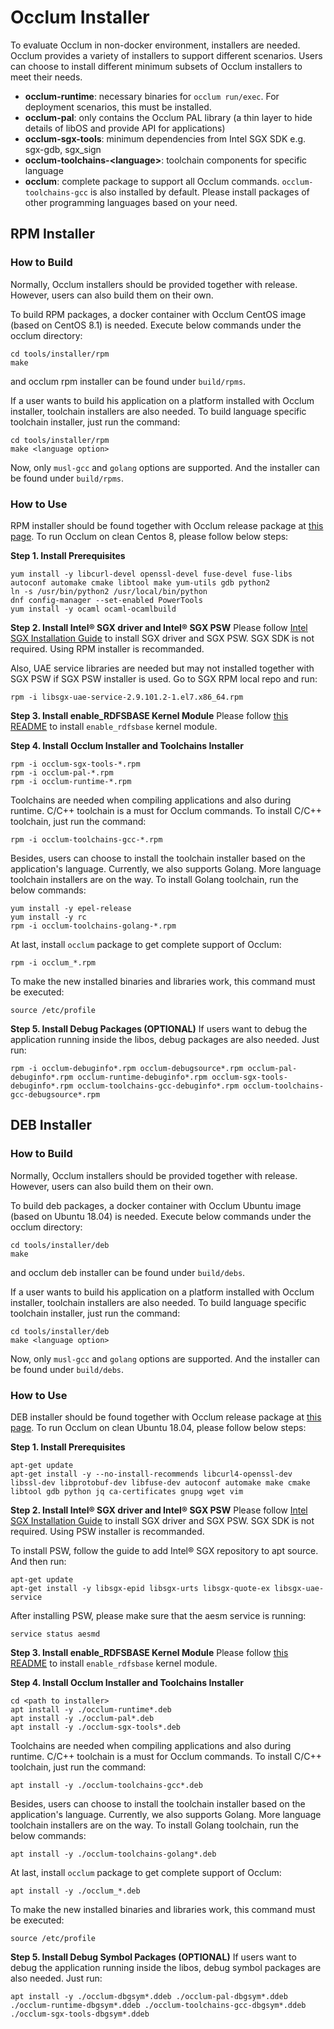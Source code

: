 # Occlum Installer

To evaluate Occlum in non-docker environment, installers are needed. Occlum provides a variety of installers to support different scenarios. Users can choose to install different minimum subsets of Occlum installers to meet their needs.

- **occlum-runtime**: necessary binaries for `occlum run/exec`. For deployment scenarios, this must be installed.
- **occlum-pal**: only contains the Occlum PAL library (a thin layer to hide details of libOS and provide API for applications)
- **occlum-sgx-tools**: minimum dependencies from Intel SGX SDK e.g. sgx-gdb, sgx_sign
- **occlum-toolchains-\<language\>**: toolchain components for specific language
- **occlum**: complete package to support all Occlum commands. `occlum-toolchains-gcc` is also installed by default. Please install packages of other programming languages based on your need.

## RPM Installer

### How to Build

Normally, Occlum installers should be provided together with release. However, users can also build them on their own.

To build RPM packages, a docker container with Occlum CentOS image (based on CentOS 8.1) is needed. Execute below commands under the occlum directory:
```
cd tools/installer/rpm
make
```
and occlum rpm installer can be found under `build/rpms`.

If a user wants to build his application on a platform installed with Occlum installer, toolchain installers are also needed. To build language specific toolchain installer, just run the command:
```
cd tools/installer/rpm
make <language option>
```
Now, only `musl-gcc` and `golang` options are supported. And the installer can be found under `build/rpms`.

### How to Use

RPM installer should be found together with Occlum release package at [this page](https://github.com/occlum/occlum/releases).
To run Occlum on clean Centos 8, please follow below steps:

**Step 1. Install Prerequisites**
```
yum install -y libcurl-devel openssl-devel fuse-devel fuse-libs autoconf automake cmake libtool make yum-utils gdb python2
ln -s /usr/bin/python2 /usr/local/bin/python
dnf config-manager --set-enabled PowerTools
yum install -y ocaml ocaml-ocamlbuild
```

**Step 2. Install Intel® SGX driver and Intel® SGX PSW**
Please follow [Intel SGX Installation Guide](https://download.01.org/intel-sgx/sgx-linux/2.9.1/docs/Intel_SGX_Installation_Guide_Linux_2.9.1_Open_Source.pdf) to install SGX driver and SGX PSW. SGX SDK is not required. Using RPM installer is recommanded.

Also, UAE service libraries are needed but may not installed together with SGX PSW if SGX PSW installer is used. Go to SGX RPM local repo and run:
```
rpm -i libsgx-uae-service-2.9.101.2-1.el7.x86_64.rpm
```

**Step 3. Install enable_RDFSBASE Kernel Module**
Please follow [this README](https://github.com/occlum/enable_rdfsbase/blob/master/README.md) to install `enable_rdfsbase` kernel module.

**Step 4. Install Occlum Installer and Toolchains Installer**
```
rpm -i occlum-sgx-tools-*.rpm
rpm -i occlum-pal-*.rpm
rpm -i occlum-runtime-*.rpm
```

Toolchains are needed when compiling applications and also during runtime. C/C++ toolchain is a must for Occlum commands.
To install C/C++ toolchain, just run the command:
```
rpm -i occlum-toolchains-gcc-*.rpm
```

Besides, users can choose to install the toolchain installer based on the application's language. Currently, we also supports Golang. More language toolchain installers are on the way. To install Golang toolchain, run the below commands:
```
yum install -y epel-release
yum install -y rc
rpm -i occlum-toolchains-golang-*.rpm
```

At last, install `occlum` package to get complete support of Occlum:
```
rpm -i occlum_*.rpm
```

To make the new installed binaries and libraries work, this command must be executed:
```
source /etc/profile
```

**Step 5. Install Debug Packages (OPTIONAL)**
If users want to debug the application running inside the libos, debug packages are also needed. Just run:
```
rpm -i occlum-debuginfo*.rpm occlum-debugsource*.rpm occlum-pal-debuginfo*.rpm occlum-runtime-debuginfo*.rpm occlum-sgx-tools-debuginfo*.rpm occlum-toolchains-gcc-debuginfo*.rpm occlum-toolchains-gcc-debugsource*.rpm
```


## DEB Installer

### How to Build

Normally, Occlum installers should be provided together with release. However, users can also build them on their own.

To build deb packages, a docker container with Occlum Ubuntu image (based on Ubuntu 18.04) is needed. Execute below commands under the occlum directory:
```
cd tools/installer/deb
make
```
and occlum deb installer can be found under `build/debs`.

If a user wants to build his application on a platform installed with Occlum installer, toolchain installers are also needed. To build language specific toolchain installer, just run the command:
```
cd tools/installer/deb
make <language option>
```
Now, only `musl-gcc` and `golang` options are supported. And the installer can be found under `build/debs`.

### How to Use

DEB installer should be found together with Occlum release package at [this page](https://github.com/occlum/occlum/releases).
To run Occlum on clean Ubuntu 18.04, please follow below steps:

**Step 1. Install Prerequisites**
```
apt-get update
apt-get install -y --no-install-recommends libcurl4-openssl-dev libssl-dev libprotobuf-dev libfuse-dev autoconf automake make cmake libtool gdb python jq ca-certificates gnupg wget vim
```

**Step 2. Install Intel® SGX driver and Intel® SGX PSW**
Please follow [Intel SGX Installation Guide](https://download.01.org/intel-sgx/sgx-linux/2.9.1/docs/Intel_SGX_Installation_Guide_Linux_2.9.1_Open_Source.pdf) to install SGX driver and SGX PSW. SGX SDK is not required. Using PSW installer is recommanded.

To install PSW, follow the guide to add Intel® SGX repository to apt source. And then run:
```
apt-get update
apt-get install -y libsgx-epid libsgx-urts libsgx-quote-ex libsgx-uae-service
```

After installing PSW, please make sure that the aesm service is running:
```
service status aesmd
```

**Step 3. Install enable_RDFSBASE Kernel Module**
Please follow [this README](https://github.com/occlum/enable_rdfsbase/blob/master/README.md) to install `enable_rdfsbase` kernel module.

**Step 4. Install Occlum Installer and Toolchains Installer**
```
cd <path to installer>
apt install -y ./occlum-runtime*.deb
apt install -y ./occlum-pal*.deb
apt install -y ./occlum-sgx-tools*.deb
```

Toolchains are needed when compiling applications and also during runtime. C/C++ toolchain is a must for Occlum commands.
To install C/C++ toolchain, just run the command:
```
apt install -y ./occlum-toolchains-gcc*.deb
```

Besides, users can choose to install the toolchain installer based on the application's language. Currently, we also supports Golang. More language toolchain installers are on the way. To install Golang toolchain, run the below commands:
```
apt install -y ./occlum-toolchains-golang*.deb
```

At last, install `occlum` package to get complete support of Occlum:
```
apt install -y ./occlum_*.deb
```

To make the new installed binaries and libraries work, this command must be executed:
```
source /etc/profile
```

**Step 5. Install Debug Symbol Packages (OPTIONAL)**
If users want to debug the application running inside the libos, debug symbol packages are also needed. Just run:
```
apt install -y ./occlum-dbgsym*.ddeb ./occlum-pal-dbgsym*.ddeb ./occlum-runtime-dbgsym*.ddeb ./occlum-toolchains-gcc-dbgsym*.ddeb ./occlum-sgx-tools-dbgsym*.ddeb
```
